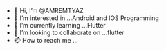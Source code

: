 - 👋 Hi, I’m @AMREMTYAZ
- 👀 I’m interested in ...Android and IOS Programming
- 🌱 I’m currently learning ...Flutter
- 💞️ I’m looking to collaborate on ...flutter
- 📫 How to reach me ...

<!---
AMREMTYAZ/AMREMTYAZ is a ✨ special ✨ repository because its `README.md` (this file) appears on your GitHub profile.
You can click the Preview link to take a look at your changes.
--->
